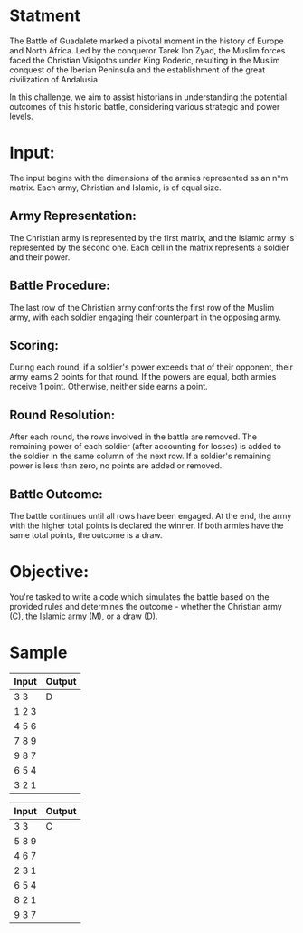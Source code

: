 # Statment 
The Battle of Guadalete marked a pivotal moment in the history of Europe and North Africa. Led by the conqueror Tarek Ibn Zyad, the Muslim forces faced the Christian Visigoths under King Roderic, resulting in the Muslim conquest of the Iberian Peninsula and the establishment of the great civilization of Andalusia.

In this challenge, we aim to assist historians in understanding the potential outcomes of this historic battle, considering various strategic and power levels.


# Input: 
The input begins with the dimensions of the armies represented as an n*m matrix. Each army, Christian and Islamic, is of equal size.

## Army Representation: 
The Christian army is represented by the first matrix, and the Islamic army is represented by the second one. Each cell in the matrix represents a soldier and their power.

## Battle Procedure: 
The last row of the Christian army confronts the first row of the Muslim army, with each soldier engaging their counterpart in the opposing army.

## Scoring: 
During each round, if a soldier's power exceeds that of their opponent, their army earns 2 points for that round. If the powers are equal, both armies receive 1 point. Otherwise, neither side earns a point.

## Round Resolution:
 After each round, the rows involved in the battle are removed. The remaining power of each soldier (after accounting for losses) is added to the soldier in the same column of the next row. If a soldier's remaining power is less than zero, no points are added or removed.

## Battle Outcome:
 The battle continues until all rows have been engaged. At the end, the army with the higher total points is declared the winner. If both armies have the same total points, the outcome is a draw.

# Objective: 
You're tasked to write a code which simulates the battle based on the provided rules and determines the outcome - whether the Christian army (C), the Islamic army (M), or a draw (D).



# Sample
| Input | Output |	
| ----- | ------ |
| 3 3| D
| 1 2 3| 
| 4 5 6| 
| 7 8 9| 
| 9 8 7| 
| 6 5 4| 
| 3 2 1| 


| Input | Output |	
| ----- | ------ |
| 3 3| C
| 5 8 9| 
| 4 6 7| 
| 2 3 1| 
| 6 5 4| 
| 8 2 1| 
| 9 3 7| 

